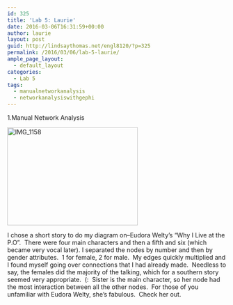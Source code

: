 ```yaml
---
id: 325
title: 'Lab 5: Laurie'
date: 2016-03-06T16:31:59+00:00
author: laurie
layout: post
guid: http://lindsaythomas.net/engl8120/?p=325
permalink: /2016/03/06/lab-5-laurie/
ample_page_layout:
  - default_layout
categories:
  - Lab 5
tags:
  - manualnetworkanalysis
  - networkanalysiswithgephi
---
```

1.Manual Network Analysis

<a href="http://lindsaythomas.net/engl8120/wp-content/uploads/sites/12/2016/03/IMG_1158.jpg" rel="attachment wp-att-326"><img class="alignnone size-medium wp-image-326" src="http://lindsaythomas.net/engl8120/wp-content/uploads/sites/12/2016/03/IMG_1158-300x225.jpg" alt="IMG_1158" width="300" height="225" srcset="http://lindsaythomas.net/engl8120/wp-content/uploads/sites/12/2016/03/IMG_1158-300x225.jpg 300w, http://lindsaythomas.net/engl8120/wp-content/uploads/sites/12/2016/03/IMG_1158.jpg 640w" sizes="(max-width: 300px) 100vw, 300px" /></a>

I chose a short story to do my diagram on&#8211;Eudora Welty&#8217;s &#8220;Why I Live at the P.O&#8221;.  There were four main characters and then a fifth and six (which became very vocal later). I separated the nodes by number and then by gender attributes.  1 for female, 2 for male.  My edges quickly multiplied and I found myself going over connections that I had already made.  Needless to say, the females did the majority of the talking, which for a southern story seemed very appropriate.  (:  Sister is the main character, so her node had the most interaction between all the other nodes.  For those of you unfamiliar with Eudora Welty, she&#8217;s fabulous.  Check her out.